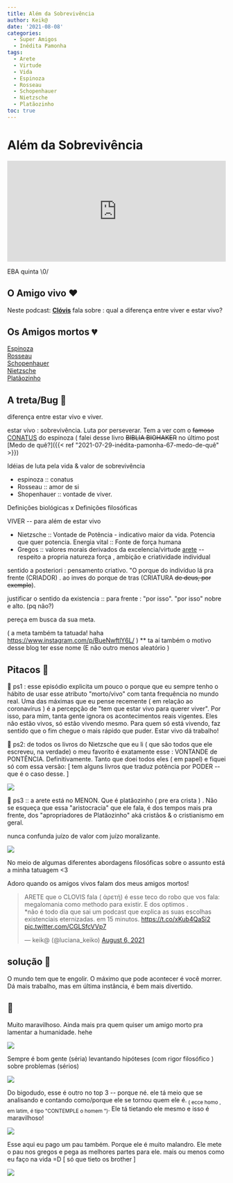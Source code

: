 ```yaml
---
title: Além da Sobrevivência
author: Keik@
date: '2021-08-08'
categories:
  - Super Amigos
  - Inédita Pamonha
tags:
  - Arete
  - Virtude
  - Vida
  - Espinoza
  - Rosseau
  - Schopenhauer
  - Nietzsche
  - Platãozinho
toc: true
---
```

  
# Além da Sobrevivência

<iframe src="https://open.spotify.com/embed/episode/7aa52EYpjGVGZPrqHe0Ibv" width="100%" height="232" frameBorder="0" allowtransparency="true" allow="encrypted-media"></iframe>

EBA quinta \0/ 

## O Amigo vivo :heart:

Neste podcast: [**Clóvis**](https://pt.wikipedia.org/wiki/Cl%C3%B3vis_de_Barros_Filho) fala sobre : qual a diferença entre viver e estar vivo?

## Os Amigos mortos :broken_heart:

[Espinoza](https://pt.wikipedia.org/wiki/Baruch_Espinoza)  
[Rosseau](https://pt.wikipedia.org/wiki/Jean-Jacques_Rousseau)  
[Schopenhauer](https://pt.wikipedia.org/wiki/Arthur_Schopenhauer)  
[Nietzsche](https://pt.wikipedia.org/wiki/Friedrich_Nietzsche)  
[Platãozinho](https://pt.wikipedia.org/wiki/Plat%C3%A3o)  

## A treta/Bug :bug:

diferença entre estar vivo e viver. 

estar vivo : sobrevivência. Luta por perseverar. Tem a ver com o ~~famoso~~ [CONATUS](https://pt.wikipedia.org/wiki/Conatus) do espinoza ( falei desse livro ~~BIBLIA BIOHAKER~~ no último post [Medo de quê?]({{< ref "2021-07-29-inédita-pamonha-67-medo-de-quê" >}}) 


Idéias de luta pela vida & valor de sobrevivência
- espinoza :: conatus
- Rosseau :: amor de si
- Shopenhauer :: vontade de viver.  

Definições biológicas x Definições filosóficas 

VIVER -- para além de estar vivo 
- Nietzsche :: Vontade de Potência - indicativo maior da vida. Potencia que quer potencia. Energia vital :: Fonte de força humana
- Gregos :: valores morais derivados da excelencia/virtude  [arete](https://pt.wikipedia.org/wiki/Aret%C3%AA)  -- respeito a propria natureza
força , ambição e criatividade individual

sentido a posteriori : pensamento criativo. 
"O porque do indivíduo lá pra frente (CRIADOR) . ao inves do porque de tras (CRIATURA ~~de deus, por exemplo~~).

justificar o sentido da existencia :: para frente : "por isso". 
"por isso" nobre e alto. (pq não?)

pereça em busca da sua meta. 

( a meta  também ta tatuada! haha https://www.instagram.com/p/BueNwftlY6L/  ) 
** ta aí também o motivo desse blog ter esse nome (E  não outro menos aleatório ) 

## Pitacos :speech_balloon: 

:speech_balloon:  ps1 : esse episódio explicita um pouco o porque que eu sempre tenho o hábito de usar esse atributo "morto/vivo" com tanta frequência no mundo real. 
Uma das máximas que eu pense recemente ( em relação ao coronavírus ) é a percepção de "tem que estar vivo para querer viver".
Por isso, para mim, tanta gente ignora os acontecimentos reais vigentes. Eles não estão vivos, só estão vivendo mesmo. 
Para quem só está vivendo, faz sentido que o fim chegue o mais rápido que puder. Estar vivo dá trabalho! 

:speech_balloon:  ps2: de todos os livros do Nietzsche que eu li ( que são todos que ele escreveu, na verdade) o meu favorito é exatamente esse :
VONTANDE de PONTÊNCIA. Definitivamente. Tanto que doei todos eles ( em papel) e fiquei só com essa versão:
[ tem alguns livros que traduz potência por PODER  -- que é o caso desse. ]

<a target="_blank"  href="https://www.amazon.com.br/gp/product/8585910968/ref=as_li_tl?ie=UTF8&camp=1789&creative=9325&creativeASIN=8585910968&linkCode=as2&tag=mundodekeika-20&linkId=aa4b035b6d3c5169683a06f6f4d29339"><img border="0" src="//ws-na.amazon-adsystem.com/widgets/q?_encoding=UTF8&MarketPlace=BR&ASIN=8585910968&ServiceVersion=20070822&ID=AsinImage&WS=1&Format=_SL250_&tag=mundodekeika-20" ></a>

:speech_balloon:  ps3 :: a arete está no MENON. Que é platãozinho ( pre era crista ) . Não se esqueça que essa "aristocracia" que ele fala, é dos tempos mais pra frente, dos "apropriadores de Platãozinho" aká cristãos & o cristianismo em geral. 

nunca confunda juízo de valor com juízo moralizante.


<a target="_blank"  href="https://www.amazon.com.br/gp/product/8515023121/ref=as_li_tl?ie=UTF8&camp=1789&creative=9325&creativeASIN=8515023121&linkCode=as2&tag=mundodekeika-20&linkId=104e0f6c4e10e5ab8283899fea8dfcce"><img border="0" src="//ws-na.amazon-adsystem.com/widgets/q?_encoding=UTF8&MarketPlace=BR&ASIN=8515023121&ServiceVersion=20070822&ID=AsinImage&WS=1&Format=_SL250_&tag=mundodekeika-20" ></a>

No meio de algumas diferentes abordagens filosóficas sobre o assunto está a minha tatuagem <3 

Adoro quando os amigos vivos falam dos meus amigos mortos!

<blockquote class="twitter-tweet"><p lang="pt" dir="ltr">ARETE que o CLOVIS fala ( ἀρετή) é esse teco do robo que vos fala: megalomania como methodo para existir. E dos optimos . <br>*não é todo dia que sai um podcast que explica as suas escolhas existenciais eternizadas. em 15 minutos. <a href="https://t.co/xKub4QaSi2">https://t.co/xKub4QaSi2</a> <a href="https://t.co/CGLSfcVVp7">pic.twitter.com/CGLSfcVVp7</a></p>&mdash; keik@ (@luciana_keiko) <a href="https://twitter.com/luciana_keiko/status/1423646171478872068?ref_src=twsrc%5Etfw">August 6, 2021</a></blockquote> 
<script async src="https://platform.twitter.com/widgets.js" charset="utf-8"></script>


## solução :rocket:

O mundo tem que te engolir. 
O máximo que pode acontecer é você morrer. 
Dá mais trabalho, mas em última instância, é bem mais divertido. 


## :book:

Muito maravilhoso. Ainda mais pra quem quiser um amigo morto pra lamentar a humanidade. hehe 

<a target="_blank"  href="https://www.amazon.com.br/gp/product/8525418463/ref=as_li_tl?ie=UTF8&camp=1789&creative=9325&creativeASIN=8525418463&linkCode=as2&tag=mundodekeika-20&linkId=bd7c878b694eccc5e92a8489cd1a0c10"><img border="0" src="//ws-na.amazon-adsystem.com/widgets/q?_encoding=UTF8&MarketPlace=BR&ASIN=8525418463&ServiceVersion=20070822&ID=AsinImage&WS=1&Format=_SL250_&tag=mundodekeika-20" ></a>

Sempre é bom gente (séria) levantando hipóteses (com rigor filosófico ) sobre problemas (sérios) 

<a target="_blank"  href="https://www.amazon.com.br/gp/product/858285062X/ref=as_li_tl?ie=UTF8&camp=1789&creative=9325&creativeASIN=858285062X&linkCode=as2&tag=mundodekeika-20&linkId=919a29f9844f7c4784c218843ec22439"><img border="0" src="//ws-na.amazon-adsystem.com/widgets/q?_encoding=UTF8&MarketPlace=BR&ASIN=858285062X&ServiceVersion=20070822&ID=AsinImage&WS=1&Format=_SL250_&tag=mundodekeika-20" ></a>

Do bigodudo, esse é outro no top 3 -- porque né. ele tá meio que se analisando e contando como/porque ele se tornou quem ele é.<sub> ( ecce homo , em latim, é tipo "CONTEMPLE o homem ")</sub>. Ele tá tietando ele mesmo e isso é maravilhoso! 

<a target="_blank"  href="https://www.amazon.com.br/gp/product/8525429872/ref=as_li_tl?ie=UTF8&camp=1789&creative=9325&creativeASIN=8525429872&linkCode=as2&tag=mundodekeika-20&linkId=40d70df56b17a75dc3a093ccc7b7da0c"><img border="0" src="//ws-na.amazon-adsystem.com/widgets/q?_encoding=UTF8&MarketPlace=BR&ASIN=8525429872&ServiceVersion=20070822&ID=AsinImage&WS=1&Format=_SL250_&tag=mundodekeika-20" ></a>

Esse aqui eu pago um pau também. Porque ele é muito malandro. Ele mete o pau nos gregos e pega as melhores partes para ele. 
mais ou menos como eu faço na vida =D [ só que tieto os brother ]

<a target="_blank"  href="https://www.amazon.com.br/gp/product/8535928189/ref=as_li_tl?ie=UTF8&camp=1789&creative=9325&creativeASIN=8535928189&linkCode=as2&tag=mundodekeika-20&linkId=6412148146a1122f9c43eca8d57977a0"><img border="0" src="//ws-na.amazon-adsystem.com/widgets/q?_encoding=UTF8&MarketPlace=BR&ASIN=8535928189&ServiceVersion=20070822&ID=AsinImage&WS=1&Format=_SL250_&tag=mundodekeika-20" ></a>